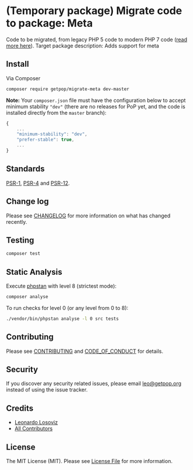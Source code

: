 # (Temporary package) Migrate code to package: Meta

<!--
[![Latest Version on Packagist][ico-version]][link-packagist]
[![Software License][ico-license]](LICENSE.md)
[![Build Status][ico-travis]][link-travis]
[![Coverage Status][ico-scrutinizer]][link-scrutinizer]
[![Quality Score][ico-code-quality]][link-code-quality]
[![Total Downloads][ico-downloads]][link-downloads]
-->

Code to be migrated, from legacy PHP 5 code to modern PHP 7 code ([read more here](https://github.com/leoloso/PoP#codebase-migration)). Target package description:  Adds support for meta

## Install

Via Composer

``` bash
composer require getpop/migrate-meta dev-master
```

**Note:** Your `composer.json` file must have the configuration below to accept minimum stability `"dev"` (there are no releases for PoP yet, and the code is installed directly from the `master` branch):

```javascript
{
    ...
    "minimum-stability": "dev",
    "prefer-stable": true,
    ...
}
```

<!--
## Usage

``` php
```
-->

## Standards

[PSR-1](https://www.php-fig.org/psr/psr-1), [PSR-4](https://www.php-fig.org/psr/psr-4) and [PSR-12](https://www.php-fig.org/psr/psr-12).

## Change log

Please see [CHANGELOG](CHANGELOG.md) for more information on what has changed recently.

## Testing

``` bash
composer test
```

## Static Analysis

Execute [phpstan](https://github.com/phpstan/phpstan) with level 8 (strictest mode):

``` bash
composer analyse
```

To run checks for level 0 (or any level from 0 to 8):

``` bash
./vendor/bin/phpstan analyse -l 0 src tests
```

## Contributing

Please see [CONTRIBUTING](CONTRIBUTING.md) and [CODE_OF_CONDUCT](CODE_OF_CONDUCT.md) for details.

## Security

If you discover any security related issues, please email leo@getpop.org instead of using the issue tracker.

## Credits

- [Leonardo Losoviz][link-author]
- [All Contributors][link-contributors]

## License

The MIT License (MIT). Please see [License File](LICENSE.md) for more information.

[ico-version]: https://img.shields.io/packagist/v/getpop/meta.svg?style=flat-square
[ico-license]: https://img.shields.io/badge/license-MIT-brightgreen.svg?style=flat-square
[ico-travis]: https://img.shields.io/travis/getpop/meta/master.svg?style=flat-square
[ico-scrutinizer]: https://img.shields.io/scrutinizer/coverage/g/getpop/meta.svg?style=flat-square
[ico-code-quality]: https://img.shields.io/scrutinizer/g/getpop/meta.svg?style=flat-square
[ico-downloads]: https://img.shields.io/packagist/dt/getpop/meta.svg?style=flat-square

[link-packagist]: https://packagist.org/packages/getpop/meta
[link-travis]: https://travis-ci.org/getpop/meta
[link-scrutinizer]: https://scrutinizer-ci.com/g/getpop/meta/code-structure
[link-code-quality]: https://scrutinizer-ci.com/g/getpop/meta
[link-downloads]: https://packagist.org/packages/getpop/meta
[link-author]: https://github.com/leoloso
[link-contributors]: ../../contributors
